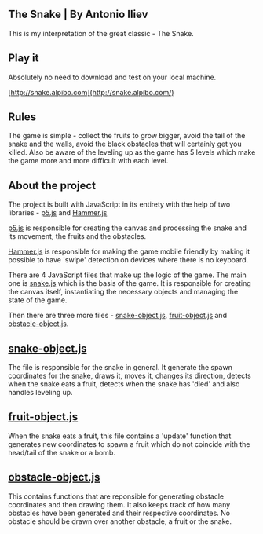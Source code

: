 ## The Snake | By Antonio Iliev

This is my interpretation of the great classic - The Snake. 

## Play it

Absolutely no need to download and test on your local machine.

[http://snake.alpibo.com](http://snake.alpibo.com/)

## Rules

The game is simple - collect the fruits to grow bigger, avoid the tail of the snake and the walls, avoid the black obstacles that will certainly get you killed. Also be aware of the leveling up as the game has 5 levels which make the game more and more difficult with each level.

## About the project

The project is built with JavaScript in its entirety with the help of two libraries - [p5.js](https://p5js.org) and [Hammer.js](https://hammerjs.github.io/)

[p5.js](https://p5js.org) is responsible for creating the canvas and processing the snake and its movement, the fruits and the obstacles.

[Hammer.js](https://hammerjs.github.io/) is responsible for making the game mobile friendly by making it possible to have 'swipe' detection on devices where there is no keyboard.

There are 4 JavaScript files that make up the logic of the game. The main one is [snake.js](https://github.com/antonioiliev/snake/blob/master/assets/js/snake.js) which is the basis of the game. It is responsible for creating the canvas itself, instantiating the necessary objects and managing the state of the game.

Then there are three more files - [snake-object.js](https://github.com/antonioiliev/snake/blob/master/assets/js/snake-object.js), [fruit-object.js](https://github.com/antonioiliev/snake/blob/master/assets/js/fruit-object.js) and [obstacle-object.js](https://github.com/antonioiliev/snake/blob/master/assets/js/obstacle-object.js).

## [snake-object.js](https://github.com/antonioiliev/snake/blob/master/assets/js/snake-object.js)

The file is responsible for the snake in general. It generate the spawn coordinates for the snake, draws it, moves it, changes its direction, detects when the snake eats a fruit, detects when the snake has 'died' and also handles leveling up.

## [fruit-object.js](https://github.com/antonioiliev/snake/blob/master/assets/js/fruit-object.js)

When the snake eats a fruit, this file contains a 'update' function that generates new coordinates to spawn a fruit which do not coincide with the head/tail of the snake or a bomb.

## [obstacle-object.js](https://github.com/antonioiliev/snake/blob/master/assets/js/obstacle-object.js)

This contains functions that are reponsible for generating obstacle coordinates and then drawing them. It also keeps track of how many obstacles have been generated and their respective coordinates. No obstacle should be drawn over another obstacle, a fruit or the snake.